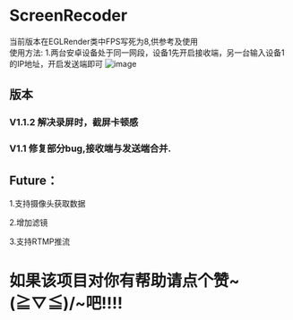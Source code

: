 # ScreenRecoder
当前版本在EGLRender类中FPS写死为8,供参考及使用</br>
使用方法:
1.两台安卓设备处于同一网段，设备1先开启接收端，另一台输入设备1的IP地址，开启发送端即可
![image](https://github.com/RyanRQ/ScreenRecoder/blob/master/show.jpg)


## 版本
### V1.1.2 解决录屏时，截屏卡顿感
### V1.1 修复部分bug,接收端与发送端合并.


## Future：
1.支持摄像头获取数据

2.增加滤镜

3.支持RTMP推流


# 如果该项目对你有帮助请点个赞~\(≧▽≦)/~吧!!!!

